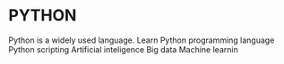 # PYTHON
Python is a widely used language.
Learn Python programming language 
Python scripting
Artificial inteligence 
Big data
Machine learnin
